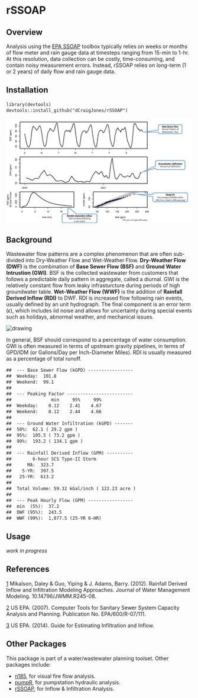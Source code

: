 # rSSOAP

## Overview
Analysis using the [EPA SSOAP](https://www.epa.gov/water-research/sanitary-sewer-overflow-analysis-and-planning-ssoap-toolbox) toolbox typically relies on weeks or months of flow meter and rain gauge data at timesteps ranging from 15-min to 1-hr. At this resolution, data collection can be costly, time-consuming, and contain noisy measurement errors.  Instead, rSSOAP relies on long-term (1 or 2 years) of daily flow and rain gauge data.

## Installation
```
library(devtools)
devtools::install_github("dCraigJones/rSSOAP")
```

<img src="fig/hourly_summary.jpg" alt="drawing" style="width:600px;align:middle;"/>

## Background

Wastewater flow patterns are a complex phenomenon that are often sub-divided into Dry-Weather Flow and Wet-Weather Flow.  **Dry-Weather Flow (DWF)** is the combination of **Base Sewer Flow (BSF)** and **Ground Water Intrustion (GWI)**.  BSF is the collected wastewater from customers that follows a predictable daily pattern in aggregate, called a diurnal.  GWI is the relatively constant flow from leaky infrasturcture during periods of high groundwater table.  **Wet-Weather Flow (WWF)** is the addition of **Rainfall Derived Inflow (RDI)** to DWF.  RDI is increased flow following rain events, usually defined by an unit hydrograph.  The final component is an error term ($\epsilon$), which includes iid noise and allows for uncertainty during special events such as holidays, abnormal weather, and mechanical issues.

<img src="https://latex.codecogs.com/gif.latex?\text{flow}%20=%20\underbrace{\overbrace{BSF%20+%20GWI}^{DWF}%20+%20RDI}_{WWF}%20+%20\epsilon" alt="drawing" style="width:300px;align:middle;"/>

In general, BSF should correspond to a percentage of water consumption.  GWI is often measured in terms of upstream gravity pipelines, in terms of GPD/IDM (or Gallons/Day per Inch-Diameter Miles).  RDI is usually measured as a percentage of total runoff.

```
##  --- Base Sewer Flow (kGPD) ----------------- 
##  Weekday:  101.8 
##  Weekend:  99.1 
##  
##  --- Peaking Factor ------------------------- 
##               min     95%     99% 
##  Weekday:    0.12    2.41    4.67 
##  Weekend:    0.12    2.44    4.66 
##  
##  --- Ground Water Infiltration (kGPD) ------- 
##  50%:  62.1 ( 29.2 gpm ) 
##  95%:  105.5 ( 73.2 gpm ) 
##  99%:  193.2 ( 134.1 gpm ) 
##  
##  --- Rainfall Derived Inflow (GPM) ---------- 
##        6-hour SCS Type-II Storm 
##      MA:  323.7 
##    5-YR:  397.5 
##   25-YR:  613.2 
##  
##  Total Volume: 59.32 kGal/inch ( 122.23 acre ) 
##  
##  --- Peak Hourly Flow (GPM) ----------------- 
##  min  (5%):  37.2 
##  DWF (95%):  243.5 
##  WWF (99%):  1,077.5 (25-YR 6-HR)
```


## Usage
*work in progress*

  


## References

[1](https://www.researchgate.net/publication/287852048_Rainfall_Derived_Inflow_and_Infiltration_Modeling_Approaches) Mikalson, Daley & Guo, Yiping & J. Adams, Barry. (2012). Rainfall Derived Inflow and Infiltration Modeling Approaches. Journal of Water Management Modeling. 10.14796/JWMM.R245-08. 

[2](https://nepis.epa.gov/Adobe/PDF/P1008BBP.pdf) US EPA. (2007). Computer Tools for Sanitary Sewer System Capacity Analysis and Planning. Publication No. EPA/600/R-07/111.

[3](https://www3.epa.gov/region1/sso/pdfs/Guide4EstimatingInfiltrationInflow.pdf) US EPA. (2014). Guide for Estimating Infiltration and Inflow.

## Other Packages
This package is part of a water/wastewater planning toolset.  Other packages include:

- [n185](https://www.github.com/dCraigJones/n185/), for visual fire flow analysis.
- [pumpR](https://www.github.com/dCraigJones/pumpR/), for pumpstation hydraulic analysis.
- [rSSOAP](https://www.github.com/dCraigJones/rSSOAP/), for Inflow & Infiltration Analysis.
